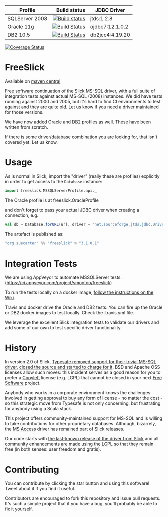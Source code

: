 |Profile|Build status|JDBC Driver|
|-------|-----------:|-----------|
|SQLServer 2008|[![Build status](https://ci.appveyor.com/api/projects/status/mdrfd7o7067c5vcm?svg=true)](https://ci.appveyor.com/project/smootoo/freeslick)|jtds:1.2.8| 
|Oracle 11g|[![Build Status](https://travis-ci.org/smootoo/freeslick.svg?branch=master)](https://travis-ci.org/smootoo/freeslick)|ojdbc7:12.1.0.2|
|DB2 10.5|[![Build Status](https://travis-ci.org/smootoo/freeslick.svg?branch=master)](https://travis-ci.org/smootoo/freeslick)|db2jcc4:4.19.20|

[![Coverage Status](https://coveralls.io/repos/smootoo/freeslick/badge.svg?branch=master)](https://coveralls.io/r/smootoo/freeslick?branch=master)

# FreeSlick

Available on [maven central](http://search.maven.org/#artifactdetails|org.suecarter|freeslick_2.11|3.1.0.1|jar)

[Free software](https://www.gnu.org/philosophy/free-sw.html)
continuation of the [Slick](http://slick.typesafe.com/) MS-SQL driver,
with a full suite of integration tests against actual MS-SQL (2008) instances.
We did have tests running against 2000 and 2005, but it's hard to find CI
environments to test against and they are quite old. Let us know if you
need a driver maintained for those versions.

We have now added Oracle and DB2 profiles as well. These have been written from scratch.

If there is some driver/database combination you are looking for, that isn't covered yet. Let us know.

# Usage

As is normal in Slick, import the "driver" (really these are profiles)
explicitly in order to get access to the `Database` instance:

```scala
import freeslick.MSSQLServerProfile.api._
```

The Oracle profile is at freeslick.OracleProfile

and don't forget to pass your actual JDBC driver when creating a connection, e.g.

```scala
val db = Database.forURL(url, driver = "net.sourceforge.jtds.jdbc.Driver")
```


The artefact is published as:

```scala
"org.suecarter" %% "freeslick" % "3.1.0.1"
```

# Integration Tests

We are using AppVeyor to automate MSSQLServer tests. (https://ci.appveyor.com/project/smootoo/freeslick)

To run the tests locally on a docker image, [follow the instructions on the Wiki](https://github.com/smootoo/freeslick/wiki/Locally-running-the-Integration-Tests).

Travis and docker drive the Oracle and DB2 tests. You can fire up the Oracle or DB2 docker images to test locally. 
Check the .travis.yml file. 

We leverage the excellent Slick integration tests to validate our drivers and add some of our own
to test specific driver functionality.

# History

In version 2.0 of Slick,
[Typesafe removed support for their trivial MS-SQL driver](https://github.com/slick/slick/commit/e1f38fdcaa0e1105f9980c81a945e2ea27f4eb56#diff-50d3fdf1ae11ed9fd46016fbb8271858), [closed the source and started to charge for it](http://slick.typesafe.com/doc/2.0.0/extensions.html). BSD and Apache OSS licenses allow such moves: this incident serves as a good reason for you to prefer a [Copyleft](https://en.wikipedia.org/wiki/Copyleft) license (e.g. LGPL) that cannot be closed in your next [Free Software](http://www.gnu.org/philosophy/free-sw.en.html) project.

Anybody who works in a corporate environment knows the challenges involved in getting approval to buy any form of license - no matter the cost - so this strategic move from Typesafe is not only concerning, but frustrating for anybody using a Scala stack.

This project offers community-maintained support for MS-SQL and is willing to take contributions for other proprietary databases. Although, bizarrely, the [MS Access](https://github.com/slick/slick/blob/2.0.3/src/main/scala/scala/slick/driver/AccessDriver.scala) driver has remained part of Slick releases.

Our code starts with [the last-known release of the driver from Slick](https://github.com/slick/slick/blob/b70a2c7289e9aa4f6e12cf7426c5a91d47e1b4bf/src/main/scala/scala/slick/driver/SQLServerDriver.scala) and all community enhancements are made using the [LGPL](http://opensource.org/licenses/lgpl-3.0.html) so that they remain free (in both senses: user freedom and gratis).

# Contributing

You can contribute by clicking the star button and using this software! Tweet about it if you find it useful.

Contributors are encouraged to fork this repository and issue pull requests. It's such a simple project that if you have a bug, you'll probably be able to fix it yourself.
